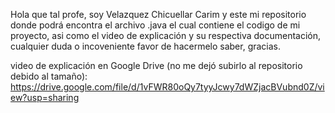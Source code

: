Hola que tal profe, soy Velazquez Chicuellar Carim y este mi repositorio donde podrá encontra el archivo .java el cual
contiene el codigo de mi proyecto, asi como el video de explicación y su respectiva
documentación, cualquier duda o incoveniente favor de hacermelo saber, gracias.

video de explicación en Google Drive (no me dejó subirlo al repositorio debido al tamaño):
https://drive.google.com/file/d/1vFWR80oQy7tyyJcwy7dWZjacBVubnd0Z/view?usp=sharing
